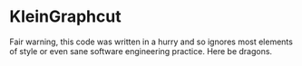 # KleinGraphcut
Fair warning, this code was written in a hurry and so ignores most elements of style or even sane software engineering practice. Here be dragons.
